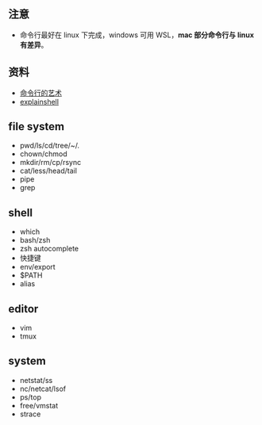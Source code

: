 ## 注意

+ 命令行最好在 linux 下完成，windows 可用 WSL，**mac 部分命令行与 linux 有差异**。

## 资料

+ [命令行的艺术](https://github.com/jlevy/the-art-of-command-line/blob/master/README-zh.md)
+ [explainshell](http://explainshell.com/)


## file system

+ pwd/ls/cd/tree/~/.
+ chown/chmod
+ mkdir/rm/cp/rsync
+ cat/less/head/tail
+ pipe
+ grep

## shell

+ which
+ bash/zsh
+ zsh autocomplete
+ 快捷键
+ env/export
+ $PATH
+ alias

## editor

+ vim
+ tmux

## system

+ netstat/ss
+ nc/netcat/lsof
+ ps/top
+ free/vmstat
+ strace
